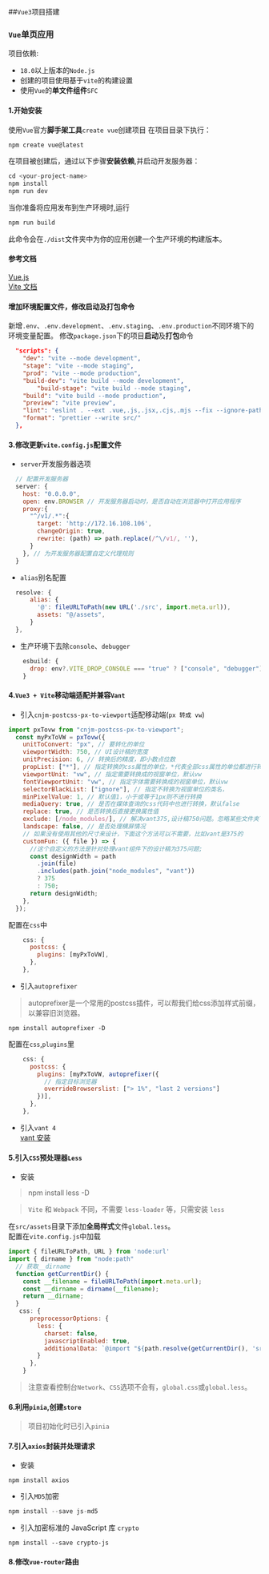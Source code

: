 ##`Vue3`项目搭建
### `Vue`单页应用   
项目依赖:   
+ `18.0`以上版本的`Node.js`  
+ 创建的项目使用基于`vite`的构建设置  
+ 使用`Vue`的**单文件组件**`SFC`   

#### 1.开始安装  
使用`Vue`官方**脚手架工具**`create vue`创建项目
在项目目录下执行：  
```javascript
npm create vue@latest
```
在项目被创建后，通过以下步骤**安装依赖**,并启动开发服务器：
```javascript
cd <your-project-name>  
npm install  
npm run dev
```
当你准备将应用发布到生产环境时,运行  
```javascript
npm run build
```  
此命令会在`./dist`文件夹中为你的应用创建一个生产环境的构建版本。

#### 参考文档  
[Vue.js](https://cn.vuejs.org/guide/quick-start.html#next-steps)   
[Vite 文档](https://cn.vitejs.dev/)   

#### 增加环境配置文件，修改启动及打包命令
新增`.env`、`.env.development`、`.env.staging`、`.env.production`不同环境下的环境变量配置。
修改`package.json`下的项目**启动**及**打包**命令
```json
  "scripts": {
    "dev": "vite --mode development",
    "stage": "vite --mode staging",
    "prod": "vite --mode production",
    "build-dev": "vite build --mode development",
		"build-stage": "vite build --mode staging",
    "build": "vite build --mode production",
    "preview": "vite preview",
    "lint": "eslint . --ext .vue,.js,.jsx,.cjs,.mjs --fix --ignore-path .gitignore",
    "format": "prettier --write src/"
  },
```


#### 3.修改更新`vite.config.js`配置文件   
+ `server`开发服务器选项  
```javascript
  // 配置开发服务器
  server: {
    host: "0.0.0.0",
    open: env.BROWSER // 开发服务器启动时，是否自动在浏览器中打开应用程序  
    proxy:{
      "^/v1/.*":{
        target: 'http://172.16.108.106',
        changeOrigin: true,
        rewrite: (path) => path.replace(/^\/v1/, ''),
      }
    }, // 为开发服务器配置自定义代理规则
  }
```  
+ `alias`别名配置
```javascript
  resolve: {
      alias: {
        '@': fileURLToPath(new URL('./src', import.meta.url)),
        assets: "@/assets",
      }
  },
```
+ 生产环境下去除`console`、`debugger`
```javascript
    esbuild: {
      drop: env?.VITE_DROP_CONSOLE === "true" ? ["console", "debugger"] : [],
    }
```

#### 4.`Vue3 + Vite`移动端适配并兼容`Vant`  
+ 引入`cnjm-postcss-px-to-viewport`适配移动端(`px 转成 vw`)  
```javascript
import pxTovw from "cnjm-postcss-px-to-viewport";
  const myPxToVW = pxTovw({
    unitToConvert: "px", // 要转化的单位
    viewportWidth: 750, // UI设计稿的宽度
    unitPrecision: 6, // 转换后的精度，即小数点位数
    propList: ["*"], // 指定转换的css属性的单位，*代表全部css属性的单位都进行转换
    viewportUnit: "vw", // 指定需要转换成的视窗单位，默认vw
    fontViewportUnit: "vw", // 指定字体需要转换成的视窗单位，默认vw
    selectorBlackList: ["ignore"], // 指定不转换为视窗单位的类名，
    minPixelValue: 1, // 默认值1，小于或等于1px则不进行转换
    mediaQuery: true, // 是否在媒体查询的css代码中也进行转换，默认false
    replace: true, // 是否转换后直接更换属性值
    exclude: [/node_modules/], // 解决vant375,设计稿750问题。忽略某些文件夹下的文件或特定文件, 设置忽略文件，用正则做目录名匹配
    landscape: false, // 是否处理横屏情况
    // 如果没有使用其他的尺寸来设计，下面这个方法可以不需要，比如vant是375的
    customFun: ({ file }) => {
      //这个自定义的方法是针对处理vant组件下的设计稿为375问题;
      const designWidth = path
        .join(file)
        .includes(path.join("node_modules", "vant"))
        ? 375
        : 750;
      return designWidth;
    },
  });
```
配置在`css`中
```javascript
    css: {
      postcss: {
        plugins: [myPxToVW],
      },
    },
```
+ 引入`autoprefixer`
> autoprefixer是一个常用的postcss插件，可以帮我们给css添加样式前缀，以兼容旧浏览器。

```
npm install autoprefixer -D
```  
配置在`css`,`plugins`里
```javascript
    css: {
      postcss: {
        plugins: [myPxToVW, autoprefixer({
          // 指定目标浏览器
          overrideBrowserslist: ["> 1%", "last 2 versions"]
        })],
      },
    },
```
+ 引入`vant 4`  
[vant 安装](https://vant-contrib.gitee.io/vant/#/zh-CN/quickstart)  

#### 5.引入`CSS`预处理器`Less`  
+ 安装
> npm install less -D   

> `Vite` 和 `Webpack` 不同，不需要 `less-loader` 等，只需安装 `less`  

在`src/assets`目录下添加**全局样式**文件`global.less`。  
配置在`vite.config.js`中加载  
```javascript
import { fileURLToPath, URL } from 'node:url'
import { dirname } from "node:path"
  // 获取__dirname
  function getCurrentDir() {
    const __filename = fileURLToPath(import.meta.url);
    const __dirname = dirname(__filename);
    return __dirname;
  }
   css: {
      preprocessorOptions: {
        less: {
          charset: false,
          javascriptEnabled: true,
          additionalData: `@import "${path.resolve(getCurrentDir(), 'src/assets/style/global.less')}";`
        }
      },
    }
```  
> 注意查看控制台`Network`、`CSS`选项不会有，`global.css`或`global.less`。   
#### 6.利用`pinia`,创建`store` 

> 项目初始化时已引入`pinia`  



#### 7.引入`axios`封装并处理请求  
+ 安装  
```
npm install axios
```

+ 引入`MD5`加密  
```javascript
npm install --save js-md5
```  
+ 引入加密标准的 JavaScript 库 `crypto`  

```
npm install --save crypto-js
```

#### 8.修改`vue-router`路由  

